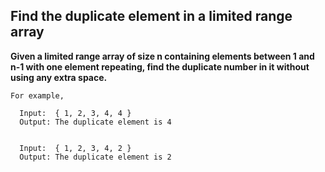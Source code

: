 ## Find the duplicate element in a limited range array ##

**Given a limited range array of size n containing elements between 1 and n-1 with one element repeating, find the duplicate number in it without using any extra space.**

    For example,

      Input:  { 1, 2, 3, 4, 4 }
      Output: The duplicate element is 4


      Input:  { 1, 2, 3, 4, 2 }
      Output: The duplicate element is 2
